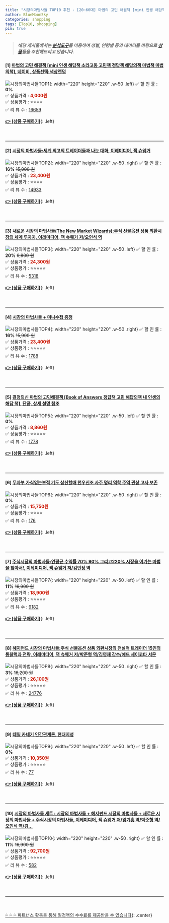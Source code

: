 ```yaml
---
title: "시장의마법사들 TOP10 추천 - [20~60대] 마법의 고민 해결책 [mini 인생 해답책 소라고동 고민책 정답책 해답의책 마법책 마법의책], 네이비, 상품선택:색상랜덤"
author: BlueMoonSky
categories: shopping
tags: [Top10, shopping]
pin: true
---
```


> ##### 해당 게시물에서는 [**분석도구**](https://itemscout.io/)를 이용하여 **성별**, **연령별** 등의 데이터를 바탕으로 [**상품**](https://link.coupang.com/a/baae76)들을 추천해드리고 있습니다.

#### [1] [마법의 고민 해결책 [mini 인생 해답책 소라고동 고민책 정답책 해답의책 마법책 마법의책], 네이비, 상품선택:색상랜덤](https://link.coupang.com/re/AFFSDP?lptag=AF5964186&subid=bluemoonsky6999&pageKey=6535545030&traceid=V0-153&itemId=14531329907&vendorItemId=81773832901)
![시장의마법사들TOP1](https://thumbnail9.coupangcdn.com/thumbnails/remote/230x230ex/image/vendor_inventory/ba21/8914635dfb96c901be47f00276af3a5e416332aae6431b22edf4d8b2ea99.jpg){: width="220" height="220" .w-50 .left}
✅ 할 인 률 : **0%** <br>
✅ 상품가격 : <span style="color:#cb1400"> **4,000원** </span><br>
✅ 상품평가 : ⭐⭐⭐⭐<br>
✅ 리 뷰 수 : [16659](https://link.coupang.com/re/AFFSDP?lptag=AF5964186&subid=bluemoonsky6999&pageKey=6535545030&traceid=V0-153&itemId=14531329907&vendorItemId=81773832901)<br>
<br>
[**👉  [상품 구매하기]**](https://link.coupang.com/re/AFFSDP?lptag=AF5964186&subid=bluemoonsky6999&pageKey=6535545030&traceid=V0-153&itemId=14531329907&vendorItemId=81773832901){: .left}
<br>
<br>
<br>

***

#### [2] [시장의 마법사들:세계 최고의 트레이더들과 나눈 대화, 이레미디어, 잭 슈웨거](https://link.coupang.com/re/AFFSDP?lptag=AF5964186&subid=bluemoonsky6999&pageKey=32103658&traceid=V0-153&itemId=120980175&vendorItemId=3244472849)
![시장의마법사들TOP2](https://thumbnail10.coupangcdn.com/thumbnails/remote/230x230ex/image/vendor_inventory/cba9/44a0e593b9f934c98d53c23b4113dab266572ca350615d58b924a544393c.jpg){: width="220" height="220" .w-50 .right}
✅ 할 인 률 : **16%** ~~<del class="base-price"> 15,900  </del>원~~<br>
✅ 상품가격 : <span style="color:#cb1400"> **23,400원** </span><br>
✅ 상품평가 : ⭐⭐⭐⭐<br>
✅ 리 뷰 수 : [14933](https://link.coupang.com/re/AFFSDP?lptag=AF5964186&subid=bluemoonsky6999&pageKey=32103658&traceid=V0-153&itemId=120980175&vendorItemId=3244472849)<br>
<br>
[**👉  [상품 구매하기]**](https://link.coupang.com/re/AFFSDP?lptag=AF5964186&subid=bluemoonsky6999&pageKey=32103658&traceid=V0-153&itemId=120980175&vendorItemId=3244472849){: .left}
<br>
<br>
<br>

***

#### [3] [새로운 시장의 마법사들(The New Market Wizards):주식 선물옵션 상품 외환시장의 세계 투자자, 이레미디어, 잭 슈웨거 저/오인석 역](https://link.coupang.com/re/AFFSDP?lptag=AF5964186&subid=bluemoonsky6999&pageKey=20526115&traceid=V0-153&itemId=80697763&vendorItemId=3313493219)
![시장의마법사들TOP3](https://thumbnail10.coupangcdn.com/thumbnails/remote/230x230ex/image/retail-product-api/A00077021/443531/802968/main/4895f38fbde7302057b6cd9251e7f8dd287d85f2dca77051c1408e257dec5be8.jpg){: width="220" height="220" .w-50 .left}
✅ 할 인 률 : **20%** ~~<del class="base-price"> 9,800  </del>원~~<br>
✅ 상품가격 : <span style="color:#cb1400"> **24,300원** </span><br>
✅ 상품평가 : ⭐⭐⭐⭐⭐<br>
✅ 리 뷰 수 : [5318](https://link.coupang.com/re/AFFSDP?lptag=AF5964186&subid=bluemoonsky6999&pageKey=20526115&traceid=V0-153&itemId=80697763&vendorItemId=3313493219)<br>
<br>
[**👉  [상품 구매하기]**](https://link.coupang.com/re/AFFSDP?lptag=AF5964186&subid=bluemoonsky6999&pageKey=20526115&traceid=V0-153&itemId=80697763&vendorItemId=3313493219){: .left}
<br>
<br>
<br>

***

#### [4] [시장의 마법사들 + 미니수첩 증정](https://link.coupang.com/re/AFFSDP?lptag=AF5964186&subid=bluemoonsky6999&pageKey=7225891738&traceid=V0-153&itemId=18322825781&vendorItemId=5062762802)
![시장의마법사들TOP4](https://thumbnail10.coupangcdn.com/thumbnails/remote/230x230ex/image/vendor_inventory/95a9/472c08943bf90b904082192cad1a44bcf9636a1c5efcd871fe444e0bbf8e.png){: width="220" height="220" .w-50 .right}
✅ 할 인 률 : **16%** ~~<del class="base-price"> 15,900  </del>원~~<br>
✅ 상품가격 : <span style="color:#cb1400"> **23,400원** </span><br>
✅ 상품평가 : ⭐⭐⭐⭐⭐<br>
✅ 리 뷰 수 : [1788](https://link.coupang.com/re/AFFSDP?lptag=AF5964186&subid=bluemoonsky6999&pageKey=7225891738&traceid=V0-153&itemId=18322825781&vendorItemId=5062762802)<br>
<br>
[**👉  [상품 구매하기]**](https://link.coupang.com/re/AFFSDP?lptag=AF5964186&subid=bluemoonsky6999&pageKey=7225891738&traceid=V0-153&itemId=18322825781&vendorItemId=5062762802){: .left}
<br>
<br>
<br>

***

#### [5] [결정의신 마법의 고민해결책 [Book of Answers 정답책 고민 해답의책 내 인생의 해답 책], 단품, 상세 설명 참조](https://link.coupang.com/re/AFFSDP?lptag=AF5964186&subid=bluemoonsky6999&pageKey=2270328513&traceid=V0-153&itemId=3893140282&vendorItemId=71877754534)
![시장의마법사들TOP5](https://thumbnail7.coupangcdn.com/thumbnails/remote/230x230ex/image/vendor_inventory/218f/020a270b422bd8e3977b81478ef47175d5e10d3e46f8f6f17e283b4dc3a9.jpg){: width="220" height="220" .w-50 .left}
✅ 할 인 률 : **0%** <br>
✅ 상품가격 : <span style="color:#cb1400"> **8,860원** </span><br>
✅ 상품평가 : ⭐⭐⭐⭐⭐<br>
✅ 리 뷰 수 : [1778](https://link.coupang.com/re/AFFSDP?lptag=AF5964186&subid=bluemoonsky6999&pageKey=2270328513&traceid=V0-153&itemId=3893140282&vendorItemId=71877754534)<br>
<br>
[**👉  [상품 구매하기]**](https://link.coupang.com/re/AFFSDP?lptag=AF5964186&subid=bluemoonsky6999&pageKey=2270328513&traceid=V0-153&itemId=3893140282&vendorItemId=71877754534){: .left}
<br>
<br>
<br>

***

#### [6] [무자부 가식얻는부적 기도 삼신할매 천우신조 사주 명리 역학 주역 관상 고사 보존](https://link.coupang.com/re/AFFSDP?lptag=AF5964186&subid=bluemoonsky6999&pageKey=6965799967&traceid=V0-153&itemId=16974366921&vendorItemId=84151103525)
![시장의마법사들TOP6](https://thumbnail8.coupangcdn.com/thumbnails/remote/230x230ex/image/vendor_inventory/6ff7/59e3669814840b8865106e44387d5e2ebbddff34b70bab906ec320fb0b33.jpg){: width="220" height="220" .w-50 .right}
✅ 할 인 률 : **0%** <br>
✅ 상품가격 : <span style="color:#cb1400"> **15,750원** </span><br>
✅ 상품평가 : ⭐⭐⭐⭐<br>
✅ 리 뷰 수 : [176](https://link.coupang.com/re/AFFSDP?lptag=AF5964186&subid=bluemoonsky6999&pageKey=6965799967&traceid=V0-153&itemId=16974366921&vendorItemId=84151103525)<br>
<br>
[**👉  [상품 구매하기]**](https://link.coupang.com/re/AFFSDP?lptag=AF5964186&subid=bluemoonsky6999&pageKey=6965799967&traceid=V0-153&itemId=16974366921&vendorItemId=84151103525){: .left}
<br>
<br>
<br>

***

#### [7] [주식시장의 마법사들:연평균 수익률 70% 90% 그리고220% 시장을 이기는 마법을 찾아서!, 이레미디어, 잭 슈웨거 저/김인정 역](https://link.coupang.com/re/AFFSDP?lptag=AF5964186&subid=bluemoonsky6999&pageKey=20526203&traceid=V0-153&itemId=80697851&vendorItemId=3313493195)
![시장의마법사들TOP7](https://thumbnail7.coupangcdn.com/thumbnails/remote/230x230ex/image/retail-product-api/A00077021/434646/794083/main/0d4d9a361e40bd2ae3056cb6b1a9340b0e85ce623b8818861ee0037ce4e97533.jpg){: width="220" height="220" .w-50 .left}
✅ 할 인 률 : **11%** ~~<del class="base-price"> 16,900  </del>원~~<br>
✅ 상품가격 : <span style="color:#cb1400"> **18,900원** </span><br>
✅ 상품평가 : ⭐⭐⭐⭐⭐<br>
✅ 리 뷰 수 : [9182](https://link.coupang.com/re/AFFSDP?lptag=AF5964186&subid=bluemoonsky6999&pageKey=20526203&traceid=V0-153&itemId=80697851&vendorItemId=3313493195)<br>
<br>
[**👉  [상품 구매하기]**](https://link.coupang.com/re/AFFSDP?lptag=AF5964186&subid=bluemoonsky6999&pageKey=20526203&traceid=V0-153&itemId=80697851&vendorItemId=3313493195){: .left}
<br>
<br>
<br>

***

#### [8] [헤지펀드 시장의 마법사들:주식 선물옵션 상품 외환시장의 전설적 트레이더 15인의 통찰력과 전략, 이레미디어, 잭 슈웨거 저/박준형 역/김영재 감수/에드 세이코타 서문](https://link.coupang.com/re/AFFSDP?lptag=AF5964186&subid=bluemoonsky6999&pageKey=39089290&traceid=V0-153&itemId=143806212&vendorItemId=3313493228)
![시장의마법사들TOP8](https://thumbnail10.coupangcdn.com/thumbnails/remote/230x230ex/image/retail-product-api/A00077021/447102/806539/main/f0cfc53fb518c9af535f4a78861da466fd1f270953bdbe0b8213aa8876983461.jpg){: width="220" height="220" .w-50 .right}
✅ 할 인 률 : **3%** ~~<del class="base-price"> 16,200  </del>원~~<br>
✅ 상품가격 : <span style="color:#cb1400"> **26,100원** </span><br>
✅ 상품평가 : ⭐⭐⭐⭐⭐<br>
✅ 리 뷰 수 : [24776](https://link.coupang.com/re/AFFSDP?lptag=AF5964186&subid=bluemoonsky6999&pageKey=39089290&traceid=V0-153&itemId=143806212&vendorItemId=3313493228)<br>
<br>
[**👉  [상품 구매하기]**](https://link.coupang.com/re/AFFSDP?lptag=AF5964186&subid=bluemoonsky6999&pageKey=39089290&traceid=V0-153&itemId=143806212&vendorItemId=3313493228){: .left}
<br>
<br>
<br>

***

#### [9] [데일 카네기 인간관계론, 현대지성](https://link.coupang.com/re/AFFSDP?lptag=AF5964186&subid=bluemoonsky6999&pageKey=307022149&traceid=V0-153&itemId=968117422&vendorItemId=5403982815)
![시장의마법사들TOP9](https://thumbnail7.coupangcdn.com/thumbnails/remote/230x230ex/image/retail/images/3295499669579854-1b9afd28-ebf6-4ee2-95d2-87e99a1c157c.jpg){: width="220" height="220" .w-50 .left}
✅ 할 인 률 : **0%** <br>
✅ 상품가격 : <span style="color:#cb1400"> **10,350원** </span><br>
✅ 상품평가 : ⭐⭐⭐⭐⭐<br>
✅ 리 뷰 수 : [77](https://link.coupang.com/re/AFFSDP?lptag=AF5964186&subid=bluemoonsky6999&pageKey=307022149&traceid=V0-153&itemId=968117422&vendorItemId=5403982815)<br>
<br>
[**👉  [상품 구매하기]**](https://link.coupang.com/re/AFFSDP?lptag=AF5964186&subid=bluemoonsky6999&pageKey=307022149&traceid=V0-153&itemId=968117422&vendorItemId=5403982815){: .left}
<br>
<br>
<br>

***

#### [10] [시장의 마법사들 세트 : 시장의 마법사들 + 헤지펀드 시장의 마법사들 + 새로운 시장의 마법사들 + 주식시장의 마법사들, 이레미디어, 잭 슈웨거 저/임기홍 역/박준형 역/오인석 역/김...](https://link.coupang.com/re/AFFSDP?lptag=AF5964186&subid=bluemoonsky6999&pageKey=1319193139&traceid=V0-153&itemId=2339312471&vendorItemId=70335913276)
![시장의마법사들TOP10](https://thumbnail7.coupangcdn.com/thumbnails/remote/230x230ex/image/vendor_inventory/95c9/fbb4a63d46885c9facaa1bf72b3be698d89c3dab735b925859a2947f7afb.png){: width="220" height="220" .w-50 .right}
✅ 할 인 률 : **11%** ~~<del class="base-price"> 16,900  </del>원~~<br>
✅ 상품가격 : <span style="color:#cb1400"> **92,700원** </span><br>
✅ 상품평가 : ⭐⭐⭐⭐⭐<br>
✅ 리 뷰 수 : [582](https://link.coupang.com/re/AFFSDP?lptag=AF5964186&subid=bluemoonsky6999&pageKey=1319193139&traceid=V0-153&itemId=2339312471&vendorItemId=70335913276)<br>
<br>
[**👉  [상품 구매하기]**](https://link.coupang.com/re/AFFSDP?lptag=AF5964186&subid=bluemoonsky6999&pageKey=1319193139&traceid=V0-153&itemId=2339312471&vendorItemId=70335913276){: .left}
<br>
<br>
<br>

***
<br><br>[💦 💦 💦 파트너스 활동을 통해 일정액의 수수료를 제공받을 수 있습니다](https://link.coupang.com/a/baae76){: .center}